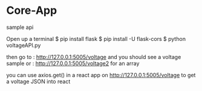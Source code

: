 # Core-App

sample api

Open up a terminal
$ pip install flask
$ pip install -U flask-cors
$ python voltageAPI.py

then go to : http://127.0.0.1:5005/voltage and you should see a voltage sample
or : http://127.0.0.1:5005/voltage2 for an array

you can use axios.get() in a react app on http://127.0.0.1:5005/voltage to get a voltage JSON into react
